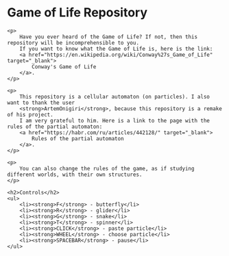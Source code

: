 <!DOCTYPE html>
<html lang="en">
<head>
    <meta charset="UTF-8">
    <meta name="viewport" content="width=device-width, initial-scale=1.0">
    <title>Game of Life Repository</title>
</head>
<body>
    <h1>Game of Life Repository</h1>

    <p>
        Have you ever heard of the Game of Life? If not, then this repository will be incomprehensible to you. 
        If you want to know what the Game of Life is, here is the link: 
        <a href="https://en.wikipedia.org/wiki/Conway%27s_Game_of_Life" target="_blank">
            Conway's Game of Life
        </a>.
    </p>

    <p>
        This repository is a cellular automaton (on particles). I also want to thank the user 
        <strong>ArtemOnigiri</strong>, because this repository is a remake of his project. 
        I am very grateful to him. Here is a link to the page with the rules of the partial automaton: 
        <a href="https://habr.com/ru/articles/442128/" target="_blank">
            Rules of the partial automaton
        </a>.
    </p>

    <p>
        You can also change the rules of the game, as if studying different worlds, with their own structures.
    </p>

    <h2>Controls</h2>
    <ul>
        <li><strong>F</strong> - butterfly</li>
        <li><strong>R</strong> - glider</li>
        <li><strong>G</strong> - snake</li>
        <li><strong>T</strong> - spinner</li>
        <li><strong>CLICK</strong> - paste particle</li>
        <li><strong>WHEEL</strong> - choose particle</li>
        <li><strong>SPACEBAR</strong> - pause</li>
    </ul>
</body>
</html>
